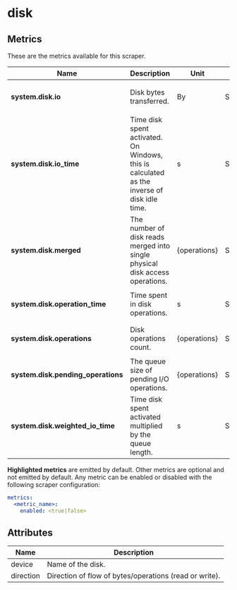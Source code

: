 [comment]: <> (Code generated by mdatagen. DO NOT EDIT.)

# disk

## Metrics

These are the metrics available for this scraper.

| Name | Description | Unit | Type | Attributes |
| ---- | ----------- | ---- | ---- | ---------- |
| **system.disk.io** | Disk bytes transferred. | By | Sum(Int) | <ul> <li>device</li> <li>direction</li> </ul> |
| **system.disk.io_time** | Time disk spent activated. On Windows, this is calculated as the inverse of disk idle time. | s | Sum(Double) | <ul> <li>device</li> </ul> |
| **system.disk.merged** | The number of disk reads merged into single physical disk access operations. | {operations} | Sum(Int) | <ul> <li>device</li> <li>direction</li> </ul> |
| **system.disk.operation_time** | Time spent in disk operations. | s | Sum(Double) | <ul> <li>device</li> <li>direction</li> </ul> |
| **system.disk.operations** | Disk operations count. | {operations} | Sum(Int) | <ul> <li>device</li> <li>direction</li> </ul> |
| **system.disk.pending_operations** | The queue size of pending I/O operations. | {operations} | Sum(Int) | <ul> <li>device</li> </ul> |
| **system.disk.weighted_io_time** | Time disk spent activated multiplied by the queue length. | s | Sum(Double) | <ul> <li>device</li> </ul> |

**Highlighted metrics** are emitted by default. Other metrics are optional and not emitted by default.
Any metric can be enabled or disabled with the following scraper configuration:

```yaml
metrics:
  <metric_name>:
    enabled: <true|false>
```

## Attributes

| Name | Description |
| ---- | ----------- |
| device | Name of the disk. |
| direction | Direction of flow of bytes/operations (read or write). |
